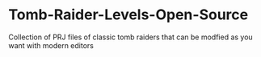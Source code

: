 # Tomb-Raider-Levels-Open-Source
Collection of PRJ files of classic tomb raiders that can be modfied as you want with modern editors
